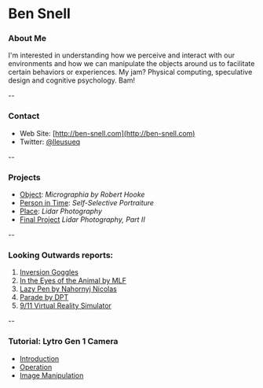 # Ben Snell

### About Me

I'm interested in understanding how we perceive and interact with our environments and how we can manipulate the objects around us to facilitate certain behaviors or experiences. My jam? Physical computing, speculative design and cognitive psychology. Bam!

--
### Contact

* Web Site: [http://ben-snell.com](http://ben-snell.com)
* Twitter: [@lleusueq](http://twitter.com/lleusueq)

-- 
### Projects

* [Object](project1/README.md): *Micrographia by Robert Hooke*
* [Person in Time](project2/README.md): *Self-Selective Portraiture*
* [Place](project3/README.md): *Lidar Photography*
* [Final Project](final_project/README.md) *Lidar Photography, Part II*

--
### Looking Outwards reports: 

1. [Inversion Goggles](Looking-Outwards-01.md) 
1. [In the Eyes of the Animal by MLF](Looking-Outwards-02.md) 
1. [Lazy Pen by Nahornyj Nicolas](Looking-Outwards-03.md)
1. [Parade by DPT](Looking-Outwards-04.md)
1. [9/11 Virtual Reality Simulator](Looking-Outwards-05.md)

-- 

### Tutorial: Lytro Gen 1 Camera

* [Introduction](lytro_gen1_tutorial/Lytro_Gen_1_Intro.md)
* [Operation](lytro_gen1_tutorial/Lytro_Gen_1_Operation.md)
* [Image Manipulation](lytro_gen1_tutorial/Lytro_Gen_1_Image_Manipulation.md)
